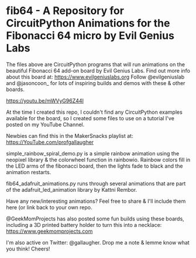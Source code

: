 # fib64 - A Repository for CircuitPython Animations for the Fibonacci 64 micro by Evil Genius Labs

The files above are CircuitPython programs that will run animations on the beautiful Fibonacci 64 add-on board by Evil Genius Labs. Find out more info about this board at:
https://www.evilgeniuslabs.org
Follow @evilgeniuslab and @jasoncoon_ for lots of inspiring builds and demos with these & other boards.

https://youtu.be/mWVyG96Z44I

At the time I created this repo, I couldn't find any CircuitPython examples available for the board, so I created some files to use on a tutorial I've posted on my YouTube Channel.

Newbies can find this in the MakerSnacks playlist at:
https://YouTube.com/profgallaugher

simple_rainbow_spiral_demo.py is a simple rainbow animation using the neopixel library & the colorwheel function in rainbowio. Rainbow colors fill in the LED arms of the fibonacci board, then the lights fade to black and the animation restarts.

fib64_adafruit_animations.py runs through several animations that are part of the adafruit_led_animation library by Kattni Rembor.

Have any new/interesting animations? Feel free to share & I'll include them here (or link back to your own repo.

@GeekMomProjects has also posted some fun builds using these boards, including a 3D printed battery holder to turn this into a necklace: 
https://www.geekmomprojects.com

I'm also active on Twitter: @gallaugher. Drop me a note & lemme know what you think!
Cheers!
